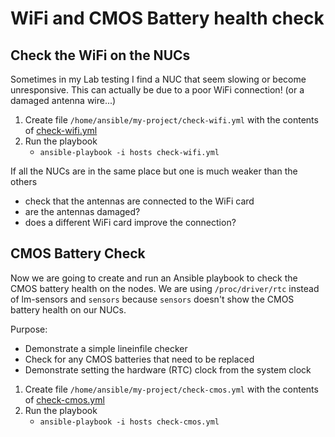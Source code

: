 # WiFi and CMOS Battery health check

## Check the WiFi on the NUCs
Sometimes in my Lab testing I find a NUC that seem slowing or become unresponsive. This can actually be due to a poor WiFi connection! (or a damaged antenna wire...)

1. Create file `/home/ansible/my-project/check-wifi.yml` with the contents of [check-wifi.yml](check-wifi.yml)
2. Run the playbook
    - `ansible-playbook -i hosts check-wifi.yml`

If all the NUCs are in the same place but one is much weaker than the others
- check that the antennas are connected to the WiFi card
- are the antennas damaged?
- does a different WiFi card improve the connection?

## CMOS Battery Check
Now we are going to create and run an Ansible playbook to check the CMOS battery health on the nodes. We are using `/proc/driver/rtc` instead of lm-sensors and `sensors` because `sensors` doesn't show the CMOS battery health on our NUCs.

Purpose:
- Demonstrate a simple lineinfile checker
- Check for any CMOS batteries that need to be replaced
- Demonstrate setting the hardware (RTC) clock from the system clock

1. Create file `/home/ansible/my-project/check-cmos.yml` with the contents of [check-cmos.yml](check-cmos.yml)
2. Run the playbook
    - `ansible-playbook -i hosts check-cmos.yml`
